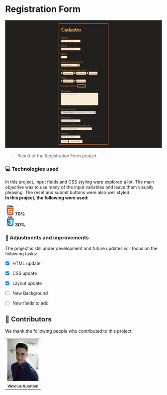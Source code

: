 # Registration Form



<img src="./assets/registrationform.jpeg" alt="registration-image">

> Result of the Registration Form project.

### 💻 Technologies used

In this project, input fields and CSS styling were explored a lot.
The main objective was to use many of the input variables and leave them
visually pleasing.
The reset and submit buttons were also well styled.<br>
<b>In this project, the following were used:</b> <br> <br>
<code><img height="32" src="https://raw.githubusercontent.com/github/explore/80688e429a7d4ef2fca1e82350fe8e3517d3494d/topics/html/html.png" alt="HTML5"/></code><b>70%</b> <br>
<code><img height="32" src="https://raw.githubusercontent.com/github/explore/80688e429a7d4ef2fca1e82350fe8e3517d3494d/topics/css/css.png" alt="CSS"/></code><b>30%</b>

### 🚀 Adjustments and improvements

The project is still under development and future updates will focus on the following tasks:

- [x] HTML update
- [x] CSS update
- [x] Layout update
- [ ] New Background
- [ ] New fields to add



## 🤝 Contributors

We thank the following people who contributed to this project:

<table>
  <tr>
    <td align="center">
      <a href="https://github.com/Guartieri" target="_blank">
        <img src="./assets/photo-perfil.jpg" width="100px;" alt="Foto do Vinícius no GitHub"/><br>
        <sub>
          <b>Vinícius Guartieri</b>
        </sub>
      </a>
    </td>
    
  </tr>
</table>

